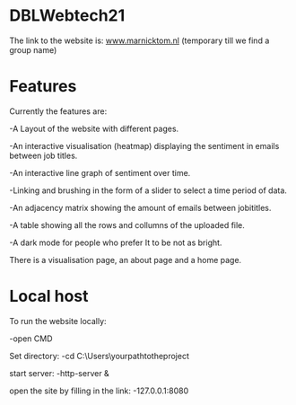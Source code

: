 # DBLWebtech21

The link to the website is:
www.marnicktom.nl
(temporary till we find a group name)

# Features
Currently the features are:

-A Layout of the website with different pages.

-An interactive visualisation (heatmap) displaying the sentiment in emails between job titles.

-An interactive line graph of sentiment over time.

-Linking and brushing in the form of a slider to select a time period of data.

-An adjacency matrix showing the amount of emails between jobititles.

-A table showing all the rows and collumns of the uploaded file.

-A dark mode for people who prefer It to be not as bright.

There is a visualisation page, an about page and a home page.

# Local host
To run the website locally:

-open CMD

Set directory:
-cd C:\Users\yourpathtotheproject

start server:
-http-server &

open the site by filling in the link:
-127.0.0.1:8080
